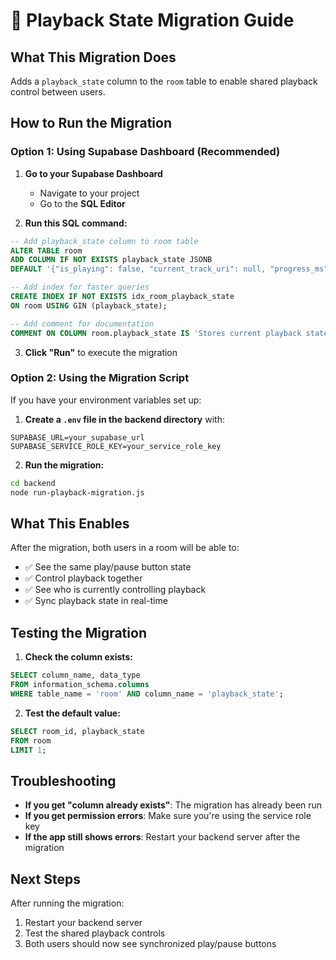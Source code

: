 # 🎵 Playback State Migration Guide

## What This Migration Does

Adds a `playback_state` column to the `room` table to enable shared playback control between users.

## How to Run the Migration

### Option 1: Using Supabase Dashboard (Recommended)

1. **Go to your Supabase Dashboard**

   - Navigate to your project
   - Go to the **SQL Editor**

2. **Run this SQL command:**

```sql
-- Add playback_state column to room table
ALTER TABLE room
ADD COLUMN IF NOT EXISTS playback_state JSONB
DEFAULT '{"is_playing": false, "current_track_uri": null, "progress_ms": 0, "controlled_by_user_id": null}'::jsonb;

-- Add index for faster queries
CREATE INDEX IF NOT EXISTS idx_room_playback_state
ON room USING GIN (playback_state);

-- Add comment for documentation
COMMENT ON COLUMN room.playback_state IS 'Stores current playback state: is_playing, current_track_uri, progress_ms, controlled_by_user_id';
```

3. **Click "Run"** to execute the migration

### Option 2: Using the Migration Script

If you have your environment variables set up:

1. **Create a `.env` file in the backend directory** with:

```
SUPABASE_URL=your_supabase_url
SUPABASE_SERVICE_ROLE_KEY=your_service_role_key
```

2. **Run the migration:**

```bash
cd backend
node run-playback-migration.js
```

## What This Enables

After the migration, both users in a room will be able to:

- ✅ See the same play/pause button state
- ✅ Control playback together
- ✅ See who is currently controlling playback
- ✅ Sync playback state in real-time

## Testing the Migration

1. **Check the column exists:**

```sql
SELECT column_name, data_type
FROM information_schema.columns
WHERE table_name = 'room' AND column_name = 'playback_state';
```

2. **Test the default value:**

```sql
SELECT room_id, playback_state
FROM room
LIMIT 1;
```

## Troubleshooting

- **If you get "column already exists"**: The migration has already been run
- **If you get permission errors**: Make sure you're using the service role key
- **If the app still shows errors**: Restart your backend server after the migration

## Next Steps

After running the migration:

1. Restart your backend server
2. Test the shared playback controls
3. Both users should now see synchronized play/pause buttons
